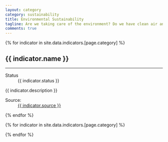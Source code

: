 ```yaml
---
layout: category
category: sustainability
title: Environmental Sustainability
tagline: Are we taking care of the environment? Do we have clean air and water?
comments: true
---
```


{% for indicator in site.data.indicators.[page.category] %}
  <h2 id="{{ indicator.slug }}">
    {{ indicator.name }}
  </h2>
  <hr>
  <div id="{{ indicator.slug }}-chart"></div>
  <dl>
    <dt>Status</dt>
    <dd><i class="fa fa-circle fa-{{ indicator.status }}"></i> {{ indicator.status }}</dd>
  </dl>
  <p>{{ indicator.description }}</p>
  <dl class="dl-horizontal pull-right">
    <dt>Source:</dt>
    <dd><a href="{{ indicator.source_url }}">{{ indicator.source }}</a></dd>
  </dl>
{% endfor %}

{% for indicator in site.data.indicators.[page.category] %}
  <script src="/charts/{{ page.category }}/{{ indicator.slug }}.js"></script>
{% endfor %}
